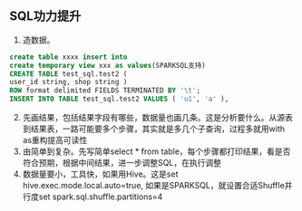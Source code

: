 SQL功力提升
---
1. 造数据。
```sql
create table xxxx insert into
create temporary view xxx as values(SPARKSQL支持)
CREATE TABLE test_sql.test2 (
user_id string, shop string )
ROW format delimited FIELDS TERMINATED BY '\t';
INSERT INTO TABLE test_sql.test2 VALUES ( 'u1', 'a' ),
```
2. 先画结果，包括结果字段有哪些，数据量也画几条。这是分析要什么。从源表到结果表，一路可能要多个步骤，其实就是多几个子查询，过程多就用with as重构提高可读性
3. 由简单到复杂。先写简单select * from table，每个步骤都打印结果，看是否符合预期，根据中间结果，进一步调整SQL，在执行调整
4. 数据量要小，工具快，如果用Hive。这是set hive.exec.mode.local.auto=true, 如果是SPARKSQL，就设置合适Shuffle并行度set spark.sql.shuffle.partitions=4
